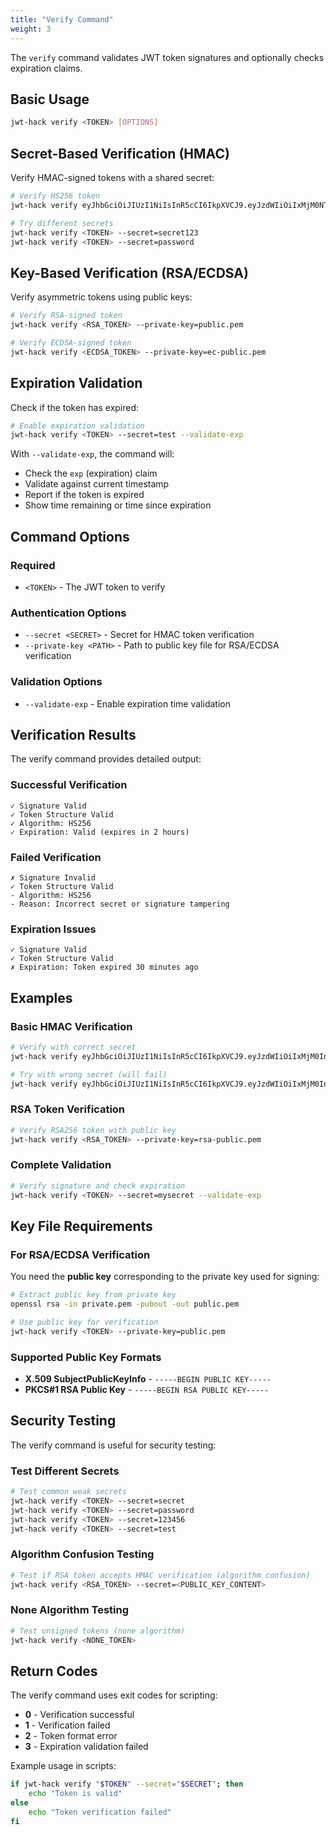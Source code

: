 ```yaml
---
title: "Verify Command"
weight: 3
---
```


The `verify` command validates JWT token signatures and optionally checks expiration claims.

## Basic Usage

```bash
jwt-hack verify <TOKEN> [OPTIONS]
```

## Secret-Based Verification (HMAC)

Verify HMAC-signed tokens with a shared secret:

```bash
# Verify HS256 token
jwt-hack verify eyJhbGciOiJIUzI1NiIsInR5cCI6IkpXVCJ9.eyJzdWIiOiIxMjM0NTY3ODkwIiwibmFtZSI6IkpvaG4gRG9lIiwiaWF0IjoxNTE2MjM5MDIyfQ.5mhBHqs5_DTLdINd9p5m7ZJ6XD0Xc55kIaCRY5r6HRA --secret=test

# Try different secrets
jwt-hack verify <TOKEN> --secret=secret123
jwt-hack verify <TOKEN> --secret=password
```

## Key-Based Verification (RSA/ECDSA)

Verify asymmetric tokens using public keys:

```bash
# Verify RSA-signed token
jwt-hack verify <RSA_TOKEN> --private-key=public.pem

# Verify ECDSA-signed token  
jwt-hack verify <ECDSA_TOKEN> --private-key=ec-public.pem
```

## Expiration Validation

Check if the token has expired:

```bash
# Enable expiration validation
jwt-hack verify <TOKEN> --secret=test --validate-exp
```

With `--validate-exp`, the command will:
- Check the `exp` (expiration) claim
- Validate against current timestamp
- Report if the token is expired
- Show time remaining or time since expiration

## Command Options

### Required
- `<TOKEN>` - The JWT token to verify

### Authentication Options
- `--secret <SECRET>` - Secret for HMAC token verification
- `--private-key <PATH>` - Path to public key file for RSA/ECDSA verification

### Validation Options
- `--validate-exp` - Enable expiration time validation

## Verification Results

The verify command provides detailed output:

### Successful Verification
```
✓ Signature Valid
✓ Token Structure Valid
✓ Algorithm: HS256
✓ Expiration: Valid (expires in 2 hours)
```

### Failed Verification
```
✗ Signature Invalid
✓ Token Structure Valid
- Algorithm: HS256
- Reason: Incorrect secret or signature tampering
```

### Expiration Issues
```
✓ Signature Valid
✓ Token Structure Valid
✗ Expiration: Token expired 30 minutes ago
```

## Examples

### Basic HMAC Verification
```bash
# Verify with correct secret
jwt-hack verify eyJhbGciOiJIUzI1NiIsInR5cCI6IkpXVCJ9.eyJzdWIiOiIxMjM0In0.SIGNATURE --secret=correct-secret

# Try with wrong secret (will fail)
jwt-hack verify eyJhbGciOiJIUzI1NiIsInR5cCI6IkpXVCJ9.eyJzdWIiOiIxMjM0In0.SIGNATURE --secret=wrong-secret
```

### RSA Token Verification
```bash
# Verify RSA256 token with public key
jwt-hack verify <RSA_TOKEN> --private-key=rsa-public.pem
```

### Complete Validation
```bash
# Verify signature and check expiration
jwt-hack verify <TOKEN> --secret=mysecret --validate-exp
```

## Key File Requirements

### For RSA/ECDSA Verification
You need the **public key** corresponding to the private key used for signing:

```bash
# Extract public key from private key
openssl rsa -in private.pem -pubout -out public.pem

# Use public key for verification
jwt-hack verify <TOKEN> --private-key=public.pem
```

### Supported Public Key Formats
- **X.509 SubjectPublicKeyInfo** - `-----BEGIN PUBLIC KEY-----`
- **PKCS#1 RSA Public Key** - `-----BEGIN RSA PUBLIC KEY-----`

## Security Testing

The verify command is useful for security testing:

### Test Different Secrets
```bash
# Test common weak secrets
jwt-hack verify <TOKEN> --secret=secret
jwt-hack verify <TOKEN> --secret=password
jwt-hack verify <TOKEN> --secret=123456
jwt-hack verify <TOKEN> --secret=test
```

### Algorithm Confusion Testing
```bash
# Test if RSA token accepts HMAC verification (algorithm confusion)
jwt-hack verify <RSA_TOKEN> --secret=<PUBLIC_KEY_CONTENT>
```

### None Algorithm Testing
```bash
# Test unsigned tokens (none algorithm)
jwt-hack verify <NONE_TOKEN>
```

## Return Codes

The verify command uses exit codes for scripting:

- **0** - Verification successful
- **1** - Verification failed
- **2** - Token format error
- **3** - Expiration validation failed

Example usage in scripts:
```bash
if jwt-hack verify "$TOKEN" --secret="$SECRET"; then
    echo "Token is valid"
else
    echo "Token verification failed"
fi
```